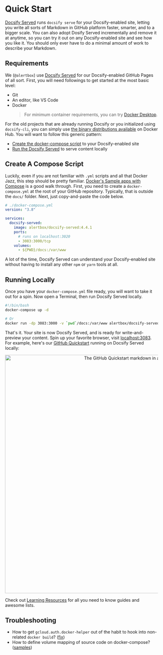 # Quick Start

[Docsify Served](https://hub.docker.com/r/alertbox/docsify-served) runs `docsify serve` for your Docsify-enabled site, letting you write all sorts of Markdown in GitHub platform faster, smarter, and to a bigger scale. You can also adopt Dosify Served incrementally and remove it at anytime, so you can try it out on any Docsify-enabled site and see how you like it. You should only ever have to do a minimal amount of work to describe your Markdown.

## Requirements

We (`@alertbox`) use [Docsify Served](https://hub.docker.com/r/alertbox/docsify-served) for our Docsify-enabled GitHub Pages of all sort. First, you will need followings to get started at the most basic level:

- Git
- An editor, like VS Code
- Docker
  > For minimum container requirements, you can try [Docker Desktop](https://www.docker.com/products/docker-desktop).

For the old projects that are already running Docsify or you initialized using `docsify-cli`, you can simply use [the binary distributions available](https://hub.docker.com/r/alertbox/docsify-served) on Docker Hub. You will want to follow this generic pattern:

- [Create the docker-compose script](#create-a-compose-script) to your Docsify-enabled site
- [Run the Docsify Served](#running-locally) to serve content locally

## Create A Compose Script

Luckily, even if you are not familiar with `.yml` scripts and all that Docker Jazz, this step should be pretty familiar. [Docker's Sample apps with Compose](https://docs.docker.com/compose/samples-for-compose/) is a good walk through. First, you need to create a `docker-compose.yml` at the root of your GitHub repository. Typically, that is outside the `docs/` folder. Next, just copy-and-paste the code below.

```yml
# ./docker-compose.yml
version: "3.8"

services: 
  docsify-served:
    image: alertbox/docsify-served:4.4.1
    ports: 
      # runs on localhost:3020
      - 3083:3000/tcp
    volumes: 
      - ${PWD}/docs:/var/www
```

A lot of the time, Docsify Served can understand your Docsify-enabled site without having to install any other `npm` or `yarn` tools at all.

## Running Locally

Once you have your `docker-compose.yml` file ready, you will want to take it out for a spin. Now open a Terminal, then run Docsify Served locally.

```bash
#!/bin/bash
docker-compose up -d

# Or
docker run -dp 3083:3000 -v `pwd`/docs:/var/www alertbox/docsify-served:4.4.1
```

That's it. Your site is now Docsify Served, and is ready for write-and-preview your content. Spin up your favorite browser, visit [localhost:3083](http://localhost:3083). For example, here's our [GitHub Quickstart](https://alertbox.github.com/gh-quickstart) running on Docsify Served locally:

<p align="center">
  <img alt="The GitHub Quickstart markdown in action" src="https://user-images.githubusercontent.com/958227/84496654-f1e66180-acca-11ea-8aa9-8b78ac53b4b2.png" width="786">
</p>

Check out [Learning Resources](/#learning-resources) for all you need to know guides and awesome lists.

## Troubleshooting

- How to get `gcloud.auth.docker-helper` out of the habit to hook into non-related `docker build`? ([fix](https://stackoverflow.com/a/59173599/257727))
- How to define volume mapping of source code on docker-compose? ([samples](http://blog.code4hire.com/2018/06/define-named-volume-with-host-mount-in-the-docker-compose-file/))